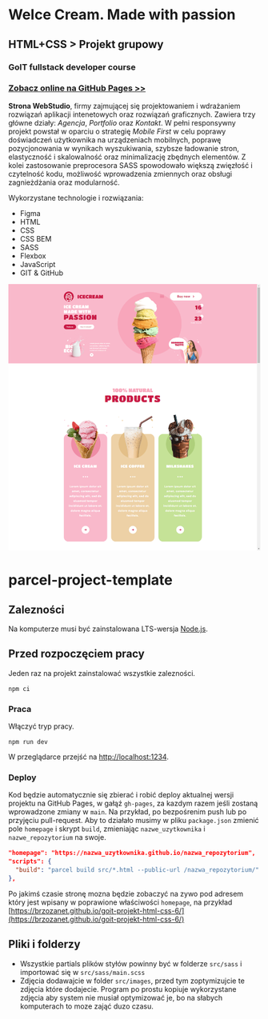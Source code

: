 # WeIce Cream. Made with passion

## HTML+CSS > Projekt grupowy

### GoIT fullstack developer course

### [Zobacz online na GitHub Pages >>](https://brzozanet.github.io/goit-projekt-html-css/)

**Strona WebStudio**, firmy zajmującej się projektowaniem i wdrażaniem rozwiązań aplikacji
intenetowych oraz rozwiązań graficznych. Zawiera trzy główne działy: _Agencja_, _Portfolio_ oraz
_Kontakt_. W pełni responsywny projekt powstał w oparciu o strategię _Mobile First_ w celu poprawy
doświadczeń użytkownika na urządzeniach mobilnych, poprawę pozycjonowania w wynikach wyszukiwania,
szybsze ładowanie stron, elastyczność i skalowalność oraz minimalizację zbędnych elementów. Z kolei
zastosowanie preprocesora SASS spowodowało większą zwięzłość i czytelność kodu, możliwość
wprowadzenia zmiennych oraz obsługi zagnieżdżania oraz modularność.

Wykorzystane technologie i rozwiązania:

- Figma
- HTML
- CSS
- CSS BEM
- SASS
- Flexbox
- JavaScript
- GIT & GitHub

![Screenshot App](https://raw.githubusercontent.com/brzozanet/goit-projekt-html-css/main/src/images/gh-cover-goit-html-css.png)

# parcel-project-template

## Zalezności

Na komputerze musi być zainstalowana LTS-wersja [Node.js](https://nodejs.org/en/).

## Przed rozpoczęciem pracy

Jeden raz na projekt zainstalować wszystkie zalezności.

```shell
npm ci
```

### Praca

Włączyć tryp pracy.

```shell
npm run dev
```

W przeglądarce przejść na [http://localhost:1234](http://localhost:1234).

### Deploy

Kod będzie automatycznie się zbierać i robić deploy aktualnej wersji projektu na GitHub Pages, w
gałąź `gh-pages`, za kazdym razem jeśli zostaną wprowadzone zmiany w `main`. Na przykład, po
bezpośrenim push lub po przyjęciu pull-request. Aby to działało musimy w pliku `package.json`
zmienić pole `homepage` i skrypt `build`, zmieniając `nazwe_uzytkownika` i `nazwe_repozytorium` na
swoje.

```json
"homepage": "https://nazwa_uzytkownika.github.io/nazwa_repozytorium",
"scripts": {
  "build": "parcel build src/*.html --public-url /nazwa_repozytorium/"
},
```

Po jakimś czasie stronę mozna będzie zobaczyć na zywo pod adresem który jest wpisany w poprawione
właściwości `homepage`, na przykład
[https://brzozanet.github.io/goit-projekt-html-css-6/](https://brzozanet.github.io/goit-projekt-html-css-6/)

<!-- [https://goitacademy.github.io/parcel-project-template](https://goitacademy.github.io/parcel-project-template). -->

## Pliki i folderzy

- Wszystkie partials plików styłów powinny być w folderze `src/sass` i importować się w
  `src/sass/main.scss`
- Zdjęcia dodawajcie w folder `src/images`, przed tym zoptymizujcie te zdjęcia które dodajecie.
  Program po prostu kopiuje wykorzystane zdjęcia aby system nie musiał optymizować je, bo na słabych
  komputerach to moze zająć duzo czasu.
